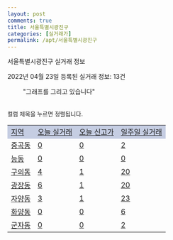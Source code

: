 ```yaml
---
layout: post
comments: true
title: 서울특별시광진구
categories: [실거래가]
permalink: /apt/서울특별시광진구
---
```


서울특별시광진구 실거래 정보

2022년 04월 23일 등록된 실거래 정보: 13건

<!--<script async src="https://pagead2.googlesyndication.com/pagead/js/adsbygoogle.js?client=ca-pub-3485438051770037"
 crossorigin="anonymous"></script>-->

<script type="text/javascript">
  google.charts.load('current', {'packages':['corechart']});
  google.charts.setOnLoadCallback(drawChart);

  function drawChart() {
    var data = google.visualization.arrayToDataTable([['거래일', '매매', '전월세', '전매'], ['21-01', 1, 1, 0], ['21-02', 0, 3, 0], ['21-03', 7, 56, 0], ['21-04', 35, 119, 0], ['21-05', 79, 208, 0], ['21-06', 60, 209, 0], ['21-07', 86, 257, 0], ['21-08', 75, 257, 0], ['21-09', 54, 185, 0], ['21-10', 41, 265, 0], ['21-11', 28, 261, 0], ['21-12', 18, 297, 0], ['22-01', 25, 289, 0], ['22-02', 14, 327, 0], ['22-03', 25, 277, 0], ['22-04', 8, 120, 0]]);

    var options = {
      title: '최근 1년간 유형별 거래량 추이',
      legend: { position: 'bottom' }
    };

    setTimeout(function() {
        var chart = new google.visualization.LineChart(document.getElementById('columnchart_material'));
        chart.draw(data, (options));
        document.getElementById('loading').style.display = 'none';
        var dayLabel = (new Date()).getDay();
        if (dayLabel < 2) {
            sorttable.innerSortFunction.apply(document.getElementById('week'), []);
            sorttable.innerSortFunction.apply(document.getElementById('week'), []);        
        }
        else {
            sorttable.innerSortFunction.apply(document.getElementById('today'), []);
            sorttable.innerSortFunction.apply(document.getElementById('today'), []);
        }
    }, 200);

  }
</script>

<div id="loading" style="z-index:20; display: block; margin-left: 35px">"그래프를 그리고 있습니다"</div>
<div id="columnchart_material" style="width: 95%; margin-left: -35px; display: block"></div>
<!--<div style="width: 95%; margin-left: -35px; display: block">
      <script async src="https://pagead2.googlesyndication.com/pagead/js/adsbygoogle.js?client=ca-pub-3485438051770037"
          crossorigin="anonymous"></script>
      <ins class="adsbygoogle"
          style="display:block"
          data-ad-format="fluid"
          data-ad-layout-key="-fb+5w+4e-db+86"
          data-ad-client="ca-pub-3485438051770037"
          data-ad-slot="1827090281"></ins>
      <script>
          (adsbygoogle = window.adsbygoogle || []).push({});
      </script>
</div>-->
<br>

<font size='small' style='font-size: small;'>컬럼 제목을 누르면 정렬됩니다.</font>
<table class="sortable">
  <tr style='background-color: rgba(114, 132, 186,0.4);'>
    <td id="region"><a href="#">지역</a></td>
    <td id="today"><a href="#">오늘 실거래</a></td>
    <td id="today_new"><a href="#">오늘 신고가</a></td>
    <td id="week"><a href="#">일주일 실거래</a></td>
  </tr>

  
  <tr class="item">
    <td><a href="서울특별시광진구중곡동">중곡동</a></td>
    <td><a href="서울특별시광진구중곡동">0</a></td>
    <td><a href="서울특별시광진구중곡동">0</a></td>
    <td><a href="서울특별시광진구중곡동">2</a></td>
  </tr>
    

  <tr class="item">
    <td><a href="서울특별시광진구능동">능동</a></td>
    <td><a href="서울특별시광진구능동">0</a></td>
    <td><a href="서울특별시광진구능동">0</a></td>
    <td><a href="서울특별시광진구능동">0</a></td>
  </tr>
    

  <tr class="item">
    <td><a href="서울특별시광진구구의동">구의동</a></td>
    <td><a href="서울특별시광진구구의동">4</a></td>
    <td><a href="서울특별시광진구구의동">1</a></td>
    <td><a href="서울특별시광진구구의동">20</a></td>
  </tr>
    

  <tr class="item">
    <td><a href="서울특별시광진구광장동">광장동</a></td>
    <td><a href="서울특별시광진구광장동">6</a></td>
    <td><a href="서울특별시광진구광장동">1</a></td>
    <td><a href="서울특별시광진구광장동">20</a></td>
  </tr>
    

  <tr class="item">
    <td><a href="서울특별시광진구자양동">자양동</a></td>
    <td><a href="서울특별시광진구자양동">3</a></td>
    <td><a href="서울특별시광진구자양동">1</a></td>
    <td><a href="서울특별시광진구자양동">23</a></td>
  </tr>
    

  <tr class="item">
    <td><a href="서울특별시광진구화양동">화양동</a></td>
    <td><a href="서울특별시광진구화양동">0</a></td>
    <td><a href="서울특별시광진구화양동">0</a></td>
    <td><a href="서울특별시광진구화양동">6</a></td>
  </tr>
    

  <tr class="item">
    <td><a href="서울특별시광진구군자동">군자동</a></td>
    <td><a href="서울특별시광진구군자동">0</a></td>
    <td><a href="서울특별시광진구군자동">0</a></td>
    <td><a href="서울특별시광진구군자동">2</a></td>
  </tr>
    


</table>


    